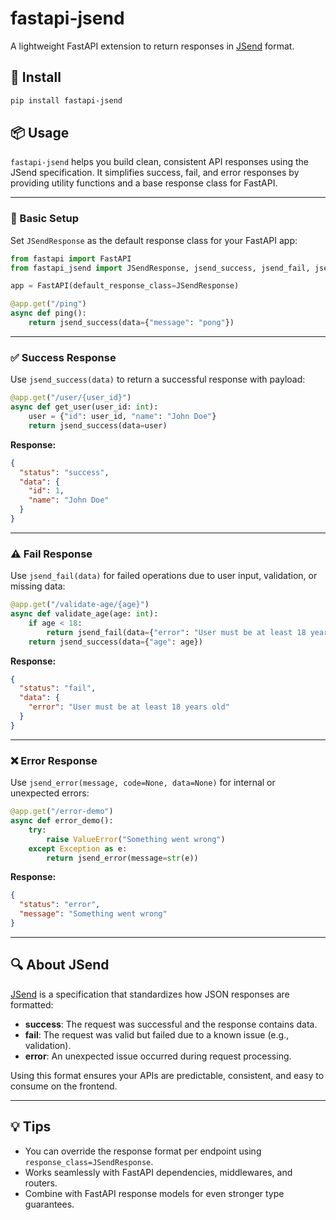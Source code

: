 # fastapi-jsend

A lightweight FastAPI extension to return responses in [JSend](https://github.com/omniti-labs/jsend) format.

## 🚀 Install

```bash
pip install fastapi-jsend
```

## 📦 Usage

`fastapi-jsend` helps you build clean, consistent API responses using the JSend specification. It simplifies success, fail, and error responses by providing utility functions and a base response class for FastAPI.

---

### 🔧 Basic Setup

Set `JSendResponse` as the default response class for your FastAPI app:

```python
from fastapi import FastAPI
from fastapi_jsend import JSendResponse, jsend_success, jsend_fail, jsend_error

app = FastAPI(default_response_class=JSendResponse)

@app.get("/ping")
async def ping():
    return jsend_success(data={"message": "pong"})
```

---

### ✅ Success Response

Use `jsend_success(data)` to return a successful response with payload:

```python
@app.get("/user/{user_id}")
async def get_user(user_id: int):
    user = {"id": user_id, "name": "John Doe"}
    return jsend_success(data=user)
```

**Response:**

```json
{
  "status": "success",
  "data": {
    "id": 1,
    "name": "John Doe"
  }
}
```

---

### ⚠️ Fail Response

Use `jsend_fail(data)` for failed operations due to user input, validation, or missing data:

```python
@app.get("/validate-age/{age}")
async def validate_age(age: int):
    if age < 18:
        return jsend_fail(data={"error": "User must be at least 18 years old"})
    return jsend_success(data={"age": age})
```

**Response:**

```json
{
  "status": "fail",
  "data": {
    "error": "User must be at least 18 years old"
  }
}
```

---

### ❌ Error Response

Use `jsend_error(message, code=None, data=None)` for internal or unexpected errors:

```python
@app.get("/error-demo")
async def error_demo():
    try:
        raise ValueError("Something went wrong")
    except Exception as e:
        return jsend_error(message=str(e))
```

**Response:**

```json
{
  "status": "error",
  "message": "Something went wrong"
}
```

---

## 🔍 About JSend

[JSend](https://github.com/omniti-labs/jsend) is a specification that standardizes how JSON responses are formatted:

- **success**: The request was successful and the response contains data.
- **fail**: The request was valid but failed due to a known issue (e.g., validation).
- **error**: An unexpected issue occurred during request processing.

Using this format ensures your APIs are predictable, consistent, and easy to consume on the frontend.

---

## 💡 Tips

- You can override the response format per endpoint using `response_class=JSendResponse`.
- Works seamlessly with FastAPI dependencies, middlewares, and routers.
- Combine with FastAPI response models for even stronger type guarantees.
